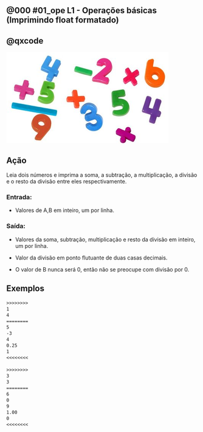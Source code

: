 ## @000 #01_ope L1 - Operações básicas (Imprimindo float formatado)
## @qxcode

![](capa.jpg)

## Ação

Leia dois números e imprima a soma, a subtração, a multiplicação, a divisão e o resto da divisão entre eles respectivamente.

### Entrada:

* Valores de A,B em inteiro, um por linha.

### Saída:

* Valores da soma, subtração, multiplicação e resto da divisão em inteiro, um por linha.

* Valor da divisão em ponto flutuante de duas casas decimais.
* O valor de B nunca será 0, então não se preocupe com divisão por 0.

## Exemplos

```
>>>>>>>>
1
4
========
5
-3
4
0.25
1
<<<<<<<<

>>>>>>>>
3
3
========
6
0
9
1.00
0
<<<<<<<<
```
#

<!---

>>>>>>>> 01
2
4
========
6
-2
8
0.50
2
<<<<<<<<


>>>>>>>> 02
9
3
========
12
6
27
3.00
0
<<<<<<<<


>>>>>>>> 03
3
4
========
7
-1
12
0.75
3
<<<<<<<<

-->
